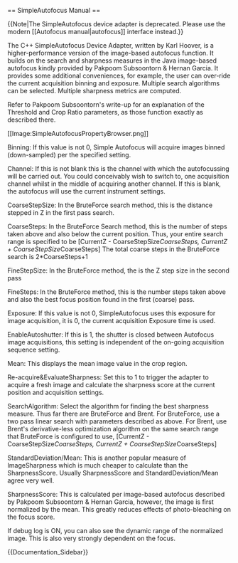 == SimpleAutofocus Manual ==

{{Note|The SimpleAutofocus device adapter is deprecated. Please use the modern [[Autofocus manual|autofocus]] interface instead.}}

The C++ SimpleAutofocus Device Adapter, written by Karl Hoover, is a higher-performance version of the image-based autofocus function. It builds on the search and sharpness measures in the Java image-based autofocus kindly provided by Pakpoom Subsoontorn & Hernan Garcia. It provides some additional conveniences, for example, the user can over-ride the current acquisition binning and exposure. Multiple search algorithms can be selected. Multiple sharpness metrics are computed.

Refer to Pakpoom Subsoontorn's write-up for an explanation of the Threshold and Crop Ratio parameters, as those function exactly as described there.

[[Image:SimpleAutofocusPropertyBrowser.png]]

Binning: If this value is not 0, Simple Autofocus will acquire images binned (down-sampled) per the specified setting.

Channel: If this is not blank this is the channel with which the autofocussing will be carried out.  You could conceivably wish to switch to, one acquisition channel whilst in the middle of acquiring another channel. If this is blank, the autofocus will use the current instrument settings.

CoarseStepSize: In the BruteForce search method, this is the distance stepped in Z in the first pass search.

CoarseSteps: In the BruteForce Search method, this is the number of steps taken above and also below the current position. Thus, your entire search range is specified to be [CurrentZ - CoarseStepSize*CoarseSteps, CurrentZ + CoarseStepSize*CoarseSteps] The total coarse steps in the BruteForce search is 2*CoarseSteps+1

FineStepSize: In the BruteForce method, the is the Z step size in the second pass

FineSteps: In the BruteForce method, this is the number steps taken above and also the best focus position found in the first (coarse) pass.

Exposure: If this value is not 0, SimpleAutofocus uses this exposure for image acquisition, it is 0, the current acquisition Exposure time is used.

EnableAutoshutter: If this is 1, the shutter is closed between Autofocus image acquisitions, this setting is independent of the on-going acquisition sequence setting.

Mean: This displays the mean image value in the crop region.

Re-acquire&EvaluateSharpness: Set this to 1 to trigger the adapter to acquire a fresh image and calculate the sharpness score at the current position and acquisition settings.

SearchAlgorithm: Select the algorithm for finding the best sharpness measure. Thus far there are BruteForce and Brent. For BruteForce, use a two pass linear search with parameters described as above. For Brent, use Brent's derivative-less optimization algorithm on the same search range that BruteForce is configured to use, [CurrentZ - CoarseStepSize*CoarseSteps, CurrentZ + CoarseStepSize*CoarseSteps] 

StandardDeviation/Mean: This is another popular measure of ImageSharpness which is much cheaper to calculate than the SharpnessScore. Usually SharpnessScore and StandardDeviation/Mean agree  very well.

SharpnessScore: This is calculated per image-based autofocus described by Pakpoom Subsoontorn & Hernan Garcia, however, the image is first normalized by the mean. This greatly reduces effects of photo-bleaching on the focus score.

If debug log is ON, you can also see the dynamic range of the normalized image. This is also very strongly dependent on the focus.

{{Documentation_Sidebar}}

